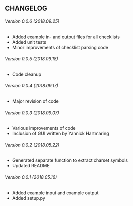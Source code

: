 CHANGELOG
---------
###### Version 0.0.6 (2018.09.25)
* Added example in- and output files for all checklists
* Added unit tests
* Minor improvements of checklist parsing code
###### Version 0.0.5 (2018.09.18)
* Code cleanup
###### Version 0.0.4 (2018.09.17)
* Major revision of code
###### Version 0.0.3 (2018.09.07)
* Various improvements of code
* Inclusion of GUI written by Yannick Hartmaring
###### Version 0.0.2 (2018.05.22)
* Generated separate function to extract charset symbols
* Updated README
###### Version 0.0.1 (2018.05.16)
* Added example input and example output
* Added setup.py
